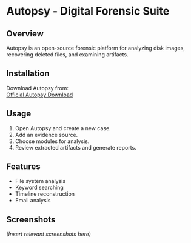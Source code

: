 # Autopsy - Digital Forensic Suite

## Overview
Autopsy is an open-source forensic platform for analyzing disk images, recovering deleted files, and examining artifacts.

## Installation
Download Autopsy from:  
[Official Autopsy Download](https://www.autopsy.com/download/)

## Usage
1. Open Autopsy and create a new case.
2. Add an evidence source.
3. Choose modules for analysis.
4. Review extracted artifacts and generate reports.

## Features
- File system analysis
- Keyword searching
- Timeline reconstruction
- Email analysis

## Screenshots
*(Insert relevant screenshots here)*
